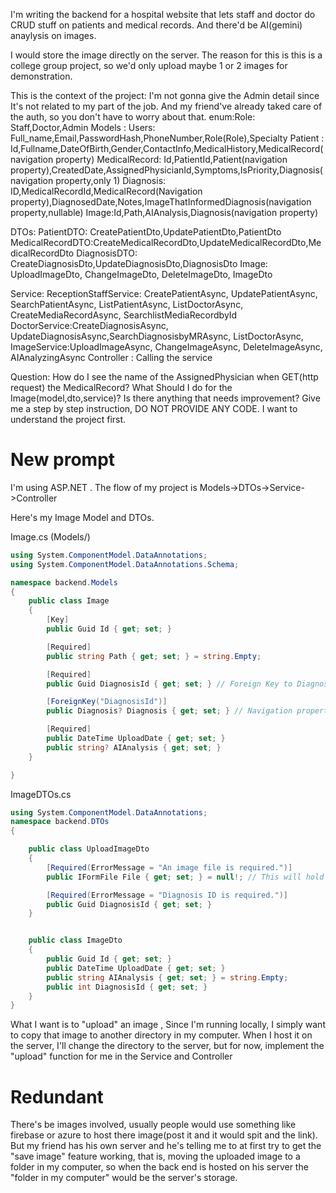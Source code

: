 I'm writing the backend for a hospital website that lets staff and doctor do
CRUD stuff on patients and medical records. And there'd be AI(gemini) anaylysis on images.

I would store the image directly on the server.
The reason for this is this is a college group project, so we'd only upload
maybe 1 or 2 images for demonstration. 


This is the context of the project:
I'm not gonna give the Admin detail since It's not related to my part of the job. And my friend've already taked care of the auth, so you don't have to worry about that.
enum:Role: Staff,Doctor,Admin
Models : 
Users: Full_name,Email,PasswordHash,PhoneNumber,Role(Role),Specialty
Patient : Id,Fullname,DateOfBirth,Gender,ContactInfo,MedicalHistory,MedicalRecord(navigation property)
MedicalRecord: Id,PatientId,Patient(navigation property),CreatedDate,AssignedPhysicianId,Symptoms,IsPriority,Diagnosis(navigation property,only 1)
Diagnosis: ID,MedicalRecordId,MedicalRecord(Navigation property),DiagnosedDate,Notes,ImageThatInformedDiagnosis(navigation property,nullable)
Image:Id,Path,AIAnalysis,Diagnosis(navigation property)

DTOs:
PatientDTO: CreatePatientDto,UpdatePatientDto,PatientDto
MedicalRecordDTO:CreateMedicalRecordDto,UpdateMedicalRecordDto,MedicalRecordDto
DiagnosisDTO: CreateDiagnosisDto,UpdateDiagnosisDto,DiagnosisDto
Image: UploadImageDto, ChangeImageDto, DeleteImageDto, ImageDto

Service: 
ReceptionStaffService:
CreatePatientAsync, UpdatePatientAsync, SearchPatientAsync, ListPatientAsync, ListDoctorAsync, CreateMediaRecordAsync, SearchlistMediaRecordbyId
DoctorService:CreateDiagnosisAsync, UpdateDiagnosisAsync,SearchDiagnosisbyMRAsync, ListDoctorAsync,
ImageService:UploadImageAsync, ChangeImageAsync, DeleteImageAsync, AIAnalyzingAsync
Controller : Calling the service



Question:
How do I see the name of the AssignedPhysician when GET(http request) the MedicalRecord?
What Should I do for the Image(model,dto,service)?
Is there anything that needs improvement?
Give me a step by step instruction, DO NOT PROVIDE ANY CODE. I want to understand the project first.


# New prompt
I'm using ASP.NET . The flow of my project is Models->DTOs->Service->Controller

Here's my Image Model and DTOs.

Image.cs (Models/)
```cs
using System.ComponentModel.DataAnnotations;
using System.ComponentModel.DataAnnotations.Schema;

namespace backend.Models
{
    public class Image
    {
        [Key]
        public Guid Id { get; set; }

        [Required]
        public string Path { get; set; } = string.Empty;

        [Required]
        public Guid DiagnosisId { get; set; } // Foreign Key to Diagnosis

        [ForeignKey("DiagnosisId")]
        public Diagnosis? Diagnosis { get; set; } // Navigation property

        [Required]
        public DateTime UploadDate { get; set; }
        public string? AIAnalysis { get; set; }
    }

}

```

ImageDTOs.cs

```cs
using System.ComponentModel.DataAnnotations;
namespace backend.DTOs
{

    public class UploadImageDto
    {
        [Required(ErrorMessage = "An image file is required.")]
        public IFormFile File { get; set; } = null!; // This will hold the actual image data

        [Required(ErrorMessage = "Diagnosis ID is required.")]
        public Guid DiagnosisId { get; set; }
    }


    public class ImageDto
    {
        public Guid Id { get; set; }
        public DateTime UploadDate { get; set; }
        public string AIAnalysis { get; set; } = string.Empty;
        public int DiagnosisId { get; set; }
    }
}

```

What I want is to "upload" an image , Since I'm running locally, I simply want to copy that image to another directory in my computer. When I host it on the server, I'll change the directory to the server, but for now, implement the "upload" function for me in the Service and Controller

# Redundant

There's be images involved, usually people would use something like firebase or
azure to host there image(post it and it would spit and the link). But my friend
has his own server and he's telling me to at first try to get the "save image"
feature working, that is, moving the uploaded image to a folder in my computer,
so when the back end is hosted on his server the "folder in my computer" would
be the server's storage.
